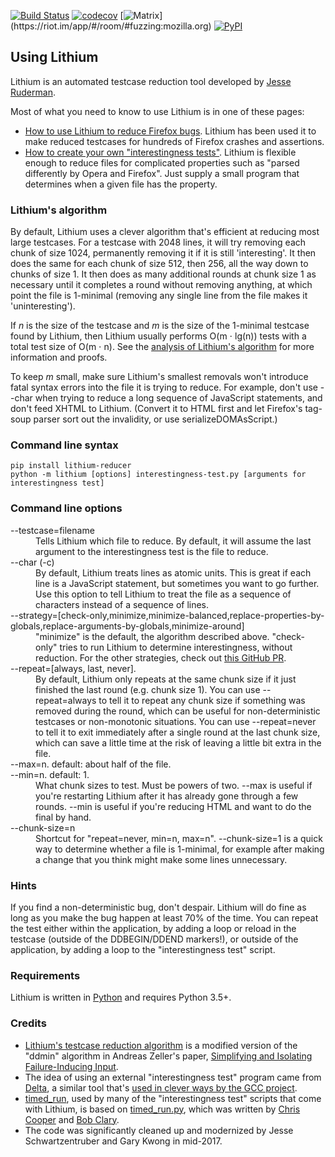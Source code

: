 [![Build Status](https://api.travis-ci.com/MozillaSecurity/lithium.svg?branch=master)](https://travis-ci.com/MozillaSecurity/lithium)
[![codecov](https://codecov.io/gh/MozillaSecurity/lithium/branch/master/graph/badge.svg)](https://codecov.io/gh/MozillaSecurity/lithium)
[![Matrix](https://img.shields.io/badge/dynamic/json?color=green&label=chat&query=%24.chunk[%3F(%40.canonical_alias%3D%3D%22%23fuzzing%3Amozilla.org%22)].num_joined_members&suffix=%20users&url=https%3A%2F%2Fmozilla.modular.im%2F_matrix%2Fclient%2Fr0%2FpublicRooms&style=flat&logo=matrix)](https://riot.im/app/#/room/#fuzzing:mozilla.org)
[![PyPI](https://img.shields.io/pypi/v/lithium-reducer)](https://pypi.org/project/lithium-reducer)

## Using Lithium

Lithium is an automated testcase reduction tool developed by [Jesse Ruderman](http://www.squarefree.com/).

Most of what you need to know to use Lithium is in one of these pages:

- [How to use Lithium to reduce Firefox bugs](src/lithium/docs/using-for-firefox.md).  Lithium has been used it to make reduced testcases for hundreds of Firefox crashes and assertions.
- [How to create your own "interestingness tests"](src/lithium/docs/creating-tests.md).  Lithium is flexible enough to reduce files for complicated properties such as "parsed differently by Opera and Firefox".  Just supply a small program that determines when a given file has the property.


### Lithium's algorithm

By default, Lithium uses a clever algorithm that's efficient at reducing most large testcases.  For a testcase with 2048 lines, it will try removing each chunk of size 1024, permanently removing it if it is still 'interesting'.  It then does the same for each chunk of size 512, then 256, all the way down to chunks of size 1.  It then does as many additional rounds at chunk size 1 as necessary until it completes a round without removing anything, at which point the file is 1-minimal (removing any single line from the file makes it 'uninteresting').

If *n* is the size of the testcase and *m* is the size of the 1-minimal testcase found by Lithium, then Lithium usually performs O(m &sdot; lg(n)) tests with a total test size of O(m &sdot; n).  See the [analysis of Lithium's algorithm](src/lithium/docs/algorithm.md) for more information and proofs.

To keep *m* small, make sure Lithium's smallest removals won't introduce fatal syntax errors into the file it is trying to reduce.  For example, don't use --char when trying to reduce a long sequence of JavaScript statements, and don't feed XHTML to Lithium.  (Convert it to HTML first and let Firefox's tag-soup parser sort out the invalidity, or use serializeDOMAsScript.)


### Command line syntax

    pip install lithium-reducer
    python -m lithium [options] interestingness-test.py [arguments for interestingness test]


### Command line options

<dl>

<dt>--testcase=filename</dt>
<dd>Tells Lithium which file to reduce.  By default, it will assume the last argument to the interestingness test is the file to reduce.</dd>

<dt>--char (-c)<dt>
<dd>By default, Lithium treats lines as atomic units.  This is great if each line is a JavaScript statement, but sometimes you want to go further.  Use this option to tell Lithium to treat the file as a sequence of characters instead of a sequence of lines.</dd>

<dt>--strategy=[check-only,minimize,minimize-balanced,replace-properties-by-globals,replace-arguments-by-globals,minimize-around]</dt>
<dd>"minimize" is the default, the algorithm described above. "check-only" tries to run Lithium to determine interestingness, without reduction. For the other strategies, check out <a href="https://github.com/MozillaSecurity/lithium/pull/2">this GitHub PR</a>.</dd>

<dt>--repeat=[always, last, never].</dt>
<dd>By default, Lithium only repeats at the same chunk size if it just finished the last round (e.g. chunk size 1).  You can use --repeat=always to tell it to repeat any chunk size if something was removed during the round, which can be useful for non-deterministic testcases or non-monotonic situations.  You can use --repeat=never to tell it to exit immediately after a single round at the last chunk size, which can save a little time at the risk of leaving a little bit extra in the file.</dd>

<dt>--max=n. default: about half of the file.</dt>
<dt>--min=n. default: 1.</dt>
<dd>What chunk sizes to test.  Must be powers of two.  --max is useful if you're restarting Lithium after it has already gone through a few rounds.  --min is useful if you're reducing HTML and want to do the final by hand.</dd>

<dt>--chunk-size=n</dt>
<dd>Shortcut for "repeat=never, min=n, max=n".  --chunk-size=1 is a quick way to determine whether a file is 1-minimal, for example after making a change that you think might make some lines unnecessary.</dd>

</dl>


### Hints

If you find a non-deterministic bug, don't despair.  Lithium will do fine as long as you make the bug happen at least 70% of the time.  You can repeat the test either within the application, by adding a loop or reload in the testcase (outside of the DDBEGIN/DDEND markers!), or outside of the application, by adding a loop to the "interestingness test" script.


### Requirements

Lithium is written in [Python](https://www.python.org/) and requires Python 3.5+.

### Credits

- [Lithium's testcase reduction algorithm](src/lithium/docs/algorithm.md) is a modified version of the "ddmin" algorithm in Andreas Zeller's paper, [Simplifying and Isolating Failure-Inducing Input](https://www.st.cs.uni-saarland.de/papers/tse2002/).
- The idea of using an external "interestingness test" program came from [Delta](http://delta.tigris.org/), a similar tool that's [used in clever ways by the GCC project](https://gcc.gnu.org/wiki/A_guide_to_testcase_reduction).
- [timed_run](src/lithium/interestingness/timed_run.py), used by many of the "interestingness test" scripts that come with Lithium, is based on [timed_run.py](https://web.archive.org/web/20071107032840/http://bclary.com/log/2007/03/07/timed_run), which was written by [Chris Cooper](http://coop.deadsquid.com/) and [Bob Clary](https://bclary.com/).
- The code was significantly cleaned up and modernized by Jesse Schwartzentruber and Gary Kwong in mid-2017.
